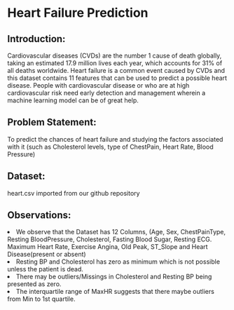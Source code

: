 # Heart Failure Prediction 

## Introduction: 
Cardiovascular diseases (CVDs) are the number 1 cause of death globally, taking an estimated 17.9 million lives each year, which accounts for 31% of all deaths worldwide. Heart failure is a common event caused by CVDs and this dataset contains 11 features that can be used to predict a possible heart disease. People with cardiovascular disease or who are at high cardiovascular risk need early detection and management wherein a machine learning model can be of great help.

## Problem Statement: 
To predict the chances of heart failure and studying the factors associated with it (such as Cholesterol levels, type of ChestPain, Heart Rate, Blood Pressure)

## Dataset: 
heart.csv imported from our github repository

## Observations:
<li>We observe that the Dataset has 12 Columns, (Age, Sex, ChestPainType, Resting BloodPressure, Cholesterol, Fasting Blood Sugar, Resting ECG. Maximum Heart Rate, Exercise Angina, Old Peak, ST_Slope and Heart Disease(present or absent)</ul>
<li>Resting BP and Cholesterol has zero as minimum which is not possible unless the patient is dead. </ul>
<li>There may be outliers/Missings in Cholesterol and Resting BP being presented as zero. </ul>
<li>The interquartile range of MaxHR suggests that there maybe outliers from Min to 1st quartile. </ul>
